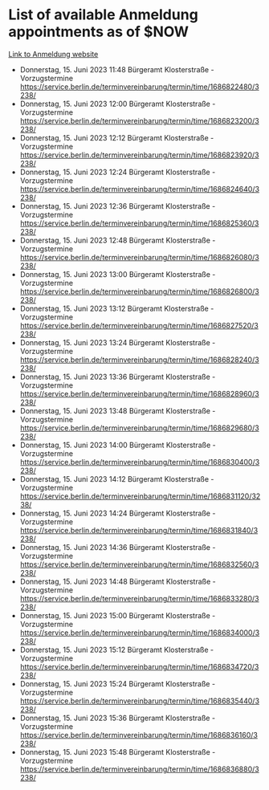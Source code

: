 # List of available Anmeldung appointments as of $NOW
[Link to Anmeldung website](https://service.berlin.de/terminvereinbarung/termin/tag.php?termin=1&anliegen[]=120686&dienstleisterlist=122210,122217,327316,122219,327312,122227,327314,122231,327346,122243,327348,122254,122252,329742,122260,329745,122262,329748,122271,327278,122273,327274,122277,327276,330436,122280,327294,122282,327290,122284,327292,122291,327270,122285,327266,122286,327264,122296,327268,150230,329760,122297,327286,122294,327284,122312,329763,122314,329775,122304,327330,122311,327334,122309,327332,317869,122281,327352,122279,329772,122283,122276,327324,122274,327326,122267,329766,122246,327318,122251,327320,122257,327322,122208,327298,122226,327300&herkunft=http%3A%2F%2Fservice.berlin.de%2Fdienstleistung%2F120686%2F)
- Donnerstag, 15. Juni 2023 11:48 Bürgeramt Klosterstraße - Vorzugstermine https://service.berlin.de/terminvereinbarung/termin/time/1686822480/3238/
- Donnerstag, 15. Juni 2023 12:00 Bürgeramt Klosterstraße - Vorzugstermine https://service.berlin.de/terminvereinbarung/termin/time/1686823200/3238/
- Donnerstag, 15. Juni 2023 12:12 Bürgeramt Klosterstraße - Vorzugstermine https://service.berlin.de/terminvereinbarung/termin/time/1686823920/3238/
- Donnerstag, 15. Juni 2023 12:24 Bürgeramt Klosterstraße - Vorzugstermine https://service.berlin.de/terminvereinbarung/termin/time/1686824640/3238/
- Donnerstag, 15. Juni 2023 12:36 Bürgeramt Klosterstraße - Vorzugstermine https://service.berlin.de/terminvereinbarung/termin/time/1686825360/3238/
- Donnerstag, 15. Juni 2023 12:48 Bürgeramt Klosterstraße - Vorzugstermine https://service.berlin.de/terminvereinbarung/termin/time/1686826080/3238/
- Donnerstag, 15. Juni 2023 13:00 Bürgeramt Klosterstraße - Vorzugstermine https://service.berlin.de/terminvereinbarung/termin/time/1686826800/3238/
- Donnerstag, 15. Juni 2023 13:12 Bürgeramt Klosterstraße - Vorzugstermine https://service.berlin.de/terminvereinbarung/termin/time/1686827520/3238/
- Donnerstag, 15. Juni 2023 13:24 Bürgeramt Klosterstraße - Vorzugstermine https://service.berlin.de/terminvereinbarung/termin/time/1686828240/3238/
- Donnerstag, 15. Juni 2023 13:36 Bürgeramt Klosterstraße - Vorzugstermine https://service.berlin.de/terminvereinbarung/termin/time/1686828960/3238/
- Donnerstag, 15. Juni 2023 13:48 Bürgeramt Klosterstraße - Vorzugstermine https://service.berlin.de/terminvereinbarung/termin/time/1686829680/3238/
- Donnerstag, 15. Juni 2023 14:00 Bürgeramt Klosterstraße - Vorzugstermine https://service.berlin.de/terminvereinbarung/termin/time/1686830400/3238/
- Donnerstag, 15. Juni 2023 14:12 Bürgeramt Klosterstraße - Vorzugstermine https://service.berlin.de/terminvereinbarung/termin/time/1686831120/3238/
- Donnerstag, 15. Juni 2023 14:24 Bürgeramt Klosterstraße - Vorzugstermine https://service.berlin.de/terminvereinbarung/termin/time/1686831840/3238/
- Donnerstag, 15. Juni 2023 14:36 Bürgeramt Klosterstraße - Vorzugstermine https://service.berlin.de/terminvereinbarung/termin/time/1686832560/3238/
- Donnerstag, 15. Juni 2023 14:48 Bürgeramt Klosterstraße - Vorzugstermine https://service.berlin.de/terminvereinbarung/termin/time/1686833280/3238/
- Donnerstag, 15. Juni 2023 15:00 Bürgeramt Klosterstraße - Vorzugstermine https://service.berlin.de/terminvereinbarung/termin/time/1686834000/3238/
- Donnerstag, 15. Juni 2023 15:12 Bürgeramt Klosterstraße - Vorzugstermine https://service.berlin.de/terminvereinbarung/termin/time/1686834720/3238/
- Donnerstag, 15. Juni 2023 15:24 Bürgeramt Klosterstraße - Vorzugstermine https://service.berlin.de/terminvereinbarung/termin/time/1686835440/3238/
- Donnerstag, 15. Juni 2023 15:36 Bürgeramt Klosterstraße - Vorzugstermine https://service.berlin.de/terminvereinbarung/termin/time/1686836160/3238/
- Donnerstag, 15. Juni 2023 15:48 Bürgeramt Klosterstraße - Vorzugstermine https://service.berlin.de/terminvereinbarung/termin/time/1686836880/3238/
